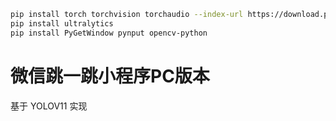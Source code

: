 ```bash
pip install torch torchvision torchaudio --index-url https://download.pytorch.org/whl/cu126
pip install ultralytics
pip install PyGetWindow pynput opencv-python
```

# 微信跳一跳小程序PC版本
基于 YOLOV11 实现
